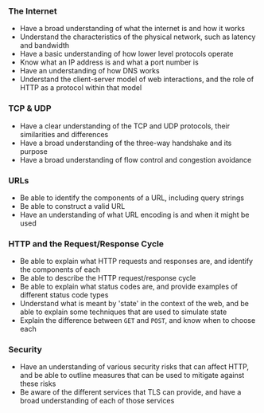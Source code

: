 ### The Internet
- Have a broad understanding of what the internet is and how it works
- Understand the characteristics of the physical network, such as latency and bandwidth
- Have a basic understanding of how lower level protocols operate
- Know what an IP address is and what a port number is
- Have an understanding of how DNS works
- Understand the client-server model of web interactions, and the role of HTTP as a protocol within that model

### TCP & UDP
- Have a clear understanding of the TCP and UDP protocols, their similarities and differences
- Have a broad understanding of the three-way handshake and its purpose
- Have a broad understanding of flow control and congestion avoidance

### URLs
- Be able to identify the components of a URL, including query strings
- Be able to construct a valid URL
- Have an understanding of what URL encoding is and when it might be used

### HTTP and the Request/Response Cycle
- Be able to explain what HTTP requests and responses are, and identify the components of each
- Be able to describe the HTTP request/response cycle
- Be able to explain what status codes are, and provide examples of different status code types
- Understand what is meant by 'state' in the context of the web, and be able to explain some techniques that are used to simulate state
- Explain the difference between `GET` and `POST`, and know when to choose each

### Security
- Have an understanding of various security risks that can affect HTTP, and be able to outline measures that can be used to mitigate against these risks
- Be aware of the different services that TLS can provide, and have a broad understanding of each of those services